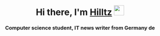 <h1 align="center">Hi there, I'm <a href="https://daniilshat.ru/" target="_blank">Hilltz</a> 
<img src="https://github.com/blackcater/blackcater/raw/main/images/Hi.gif" height="32"/></h1>
<h3 align="center">Computer science student, IT news writer from Germany de</h3>
